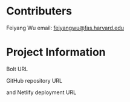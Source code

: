 # Contributers
Feiyang Wu     email: feiyangwu@fas.harvard.edu
# Project Information
Bolt URL

GitHub repository URL

and Netlify deployment URL
